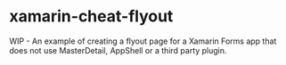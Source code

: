 # xamarin-cheat-flyout
WIP - An example of creating a flyout page for a Xamarin Forms app that does not use MasterDetail, AppShell or a third party plugin.
